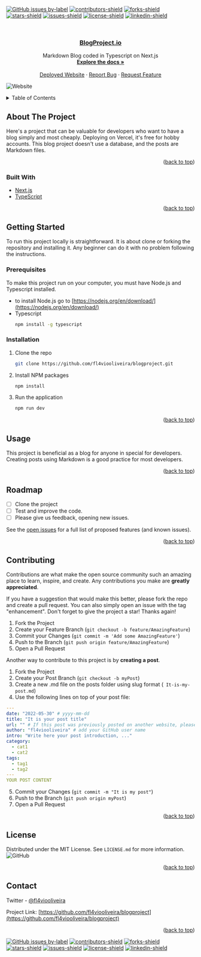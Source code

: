 [![GitHub issues by-label](https://img.shields.io/github/issues/fl4viooliveira/blogproject/good%20first%20issue?style=for-the-badge)](https://github.com/fl4viooliveira/blogproject/issues?q=is%3Aopen+is%3Aissue+label%3A%22good+first+issue%22)
[![contributors-shield](https://img.shields.io/github/contributors/fl4viooliveira/blogproject.svg?style=for-the-badge)](https://github.com/fl4viooliveira/blogproject/graphs/contributors)
[![forks-shield](https://img.shields.io/github/forks/fl4viooliveira/blogproject.svg?style=for-the-badge)](https://github.com/fl4viooliveira/blogproject/network/members)
[![stars-shield](https://img.shields.io/github/stars/fl4viooliveira/blogproject.svg?style=for-the-badge)](https://github.com/fl4viooliveira/blogproject/stargazers)
[![issues-shield](https://img.shields.io/github/issues/fl4viooliveira/blogproject.svg?style=for-the-badge)](https://github.com/fl4viooliveira/blogproject/issues)
[![license-shield](https://img.shields.io/github/license/fl4viooliveira/blogproject.svg?style=for-the-badge)](https://github.com/fl4viooliveira/blogproject/blob/main/LICENSE.md)
[![linkedin-shield](https://img.shields.io/badge/-LinkedIn-black.svg?style=for-the-badge&logo=linkedin&colorB=555)](https://linkedin.com/in/fl4viooliveira)

<br />
<div align="center">
  <a href="https://BlogProject.io">
    <h3>BlogProject.io</h3>
  </a>

  <p align="center">
    Markdown Blog coded in Typescript on Next.js 
    <br />
    <a href="https://github.com/fl4viooliveira/blogproject"><strong>Explore the docs »</strong></a>
    <br />
    <br />
    <a href="https://blogproject.io">Deployed Website</a>
    ·
    <a href="https://github.com/fl4viooliveira/blogproject/issues">Report Bug</a>
    ·
    <a href="https://github.com/fl4viooliveira/blogproject/issues">Request Feature</a>
  </p>
</div>

![Website](https://img.shields.io/website?url=https%3A%2F%2Fblogproject.io%2F)

<!-- TABLE OF CONTENTS -->
<details>
  <summary>Table of Contents</summary>
  <ol>
    <li>
      <a href="#about-the-project">About The Project</a>
      <ul>
        <li><a href="#built-with">Built With</a></li>
      </ul>
    </li>
    <li>
      <a href="#getting-started">Getting Started</a>
      <ul>
        <li><a href="#prerequisites">Prerequisites</a></li>
        <li><a href="#installation">Installation</a></li>
      </ul>
    </li>
    <li><a href="#usage">Usage</a></li>
    <li><a href="#roadmap">Roadmap</a></li>
    <li><a href="#contributing">Contributing</a></li>
    <li><a href="#license">License</a></li>
    <li><a href="#contact">Contact</a></li>
    <!-- <li><a href="#acknowledgments">Acknowledgments</a></li> -->
  </ol>
</details>
<!-- ABOUT THE PROJECT -->

## About The Project

<!-- [![Product Name Screen Shot][product-screenshot]](https://example.com) -->

Here's a project that can be valuable for developers who want to have a blog simply and most cheaply. Deploying on Vercel, it's free for hobby accounts.
This blog project doesn't use a database, and the posts are Markdown files.

<p align="right">(<a href="#top">back to top</a>)</p>

### Built With

- [Next.js](https://nextjs.org/)
- [TypeScript](https://www.typescriptlang.org/)

<p align="right">(<a href="#top">back to top</a>)</p>

<!-- GETTING STARTED -->

## Getting Started

To run this project locally is straightforward. It is about clone or forking the repository and installing it. Any beginner can do it with no problem following the instructions.

### Prerequisites

To make this project run on your computer, you must have Node.js and Typescript installed.

- to install Node.js go to [https://nodejs.org/en/download/](https://nodejs.org/en/download/)
- Typescript
  ```sh
  npm install -g typescript
  ```

### Installation

1. Clone the repo
   ```sh
   git clone https://github.com/fl4viooliveira/blogproject.git
   ```
2. Install NPM packages
   ```sh
   npm install
   ```
3. Run the application
   ```js
   npm run dev
   ```

<p align="right">(<a href="#top">back to top</a>)</p>

<!-- USAGE EXAMPLES -->

## Usage

This project is beneficial as a blog for anyone in special for developers. Creating posts using Markdown is a good practice for most developers.

<p align="right">(<a href="#top">back to top</a>)</p>

<!-- ROADMAP -->

## Roadmap

- [ ] Clone the project
- [ ] Test and improve the code.
- [ ] Please give us feedback, opening new issues.

See the [open issues](https://github.com/fl4viooliveira/blogproject/issues) for a full list of proposed features (and known issues).

<p align="right">(<a href="#top">back to top</a>)</p>

<!-- CONTRIBUTING -->

## Contributing

Contributions are what make the open source community such an amazing place to learn, inspire, and create. Any contributions you make are **greatly appreciated**.

If you have a suggestion that would make this better, please fork the repo and create a pull request. You can also simply open an issue with the tag "enhancement".
Don't forget to give the project a star! Thanks again!

1. Fork the Project
2. Create your Feature Branch (`git checkout -b feature/AmazingFeature`)
3. Commit your Changes (`git commit -m 'Add some AmazingFeature'`)
4. Push to the Branch (`git push origin feature/AmazingFeature`)
5. Open a Pull Request

Another way to contribute to this project is by **creating a post**.

1. Fork the Project
2. Create your Post Branch (`git checkout -b myPost`)
3. Create a new .md file on the posts folder using slug format (` It-is-my-post.md`)
4. Use the following lines on top of your post file:

```yaml
---
date: "2022-05-30" # yyyy-mm-dd
title: "It is your post title"
url: "" # If this post was previously posted on another website, please add the URL, to adding it on canonical tag.
author: "fl4viooliveira" # add your GitHub user name
intro: "Write here your post introduction, ..."
category:
  - cat1
  - cat2
tags:
  - tag1
  - tag2
---
YOUR POST CONTENT
```

5. Commit your Changes (`git commit -m "It is my post"`)
6. Push to the Branch (`git push origin myPost`)
7. Open a Pull Request

<p align="right">(<a href="#top">back to top</a>)</p>

<!-- LICENSE -->

## License

Distributed under the MIT License. See `LICENSE.md` for more information.
![GitHub](https://img.shields.io/github/license/fl4viooliveira/blogproject)

<p align="right">(<a href="#top">back to top</a>)</p>

<!-- CONTACT -->

## Contact

Twitter - [@fl4viooliveira](https://twitter.com/fl4viooliveira)

Project Link: [https://github.com/fl4viooliveira/blogproject](https://github.com/fl4viooliveira/blogproject)

<p align="right">(<a href="#top">back to top</a>)</p>

<!-- ACKNOWLEDGMENTS -->

<!-- ## Acknowledgments

- []()
- []()
- []()

<p align="right">(<a href="#top">back to top</a>)</p> -->

<!-- MARKDOWN LINKS & IMAGES -->
<!-- https://www.markdownguide.org/basic-syntax/#reference-style-links -->

[![GitHub issues by-label](https://img.shields.io/github/issues/fl4viooliveira/blogproject/good%20first%20issue?style=for-the-badge)](https://github.com/fl4viooliveira/blogproject/issues?q=is%3Aopen+is%3Aissue+label%3A%22good+first+issue%22)
[![contributors-shield](https://img.shields.io/github/contributors/fl4viooliveira/blogproject.svg?style=for-the-badge)](https://github.com/fl4viooliveira/blogproject/graphs/contributors)
[![forks-shield](https://img.shields.io/github/forks/fl4viooliveira/blogproject.svg?style=for-the-badge)](https://github.com/fl4viooliveira/blogproject/network/members)
[![stars-shield](https://img.shields.io/github/stars/fl4viooliveira/blogproject.svg?style=for-the-badge)](https://github.com/fl4viooliveira/blogproject/stargazers)
[![issues-shield](https://img.shields.io/github/issues/fl4viooliveira/blogproject.svg?style=for-the-badge)](https://github.com/fl4viooliveira/blogproject/issues)
[![license-shield](https://img.shields.io/github/license/fl4viooliveira/blogproject.svg?style=for-the-badge)](https://github.com/fl4viooliveira/blogproject/blob/main/LICENSE.md)
[![linkedin-shield](https://img.shields.io/badge/-LinkedIn-black.svg?style=for-the-badge&logo=linkedin&colorB=555)](https://linkedin.com/in/fl4viooliveira)
